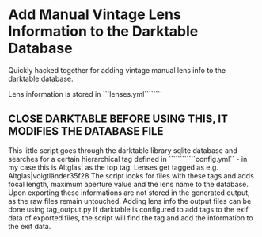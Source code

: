 # Add Manual Vintage Lens Information to the Darktable Database #
Quickly hacked together for adding vintage manual lens info to the darktable database.

Lens information is stored in ```lenses.yml```````´

## CLOSE DARKTABLE BEFORE USING THIS, IT MODIFIES THE DATABASE FILE ##

This little script goes through the darktable library sqlite database and searches for a certain hierarchical tag defined in ````````````config.yml`` - in my case this is Altglas| as the top tag. Lenses get tagged as e.g. Altglas|voigtländer35f28 
The script looks for files with these tags and adds focal length, maximum aperture value and the lens name to the database.
Upon exporting these informations are not stored in the generated output, as the raw files remain untouched. Adding lens info the output files can be done using tag_output.py If darktable is configured to add tags to the exif data of exported files, the script will find the tag and add the information to the exif data.
